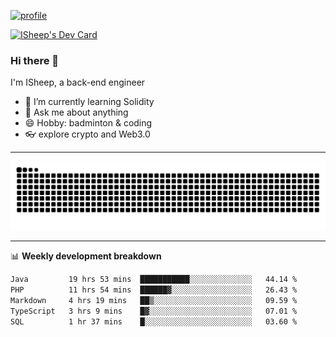 [![profile](https://user-images.githubusercontent.com/54968314/208005045-e4b42f3b-833d-4242-bfcc-e764865553a2.svg)](https://www.calligrapher.ai/)

<a href="https://app.daily.dev/linziyang1106"><img src="https://api.daily.dev/devcards/v2/i4Spwx5Skx5FpTqWcwoit.png?r=kgx&type=wide" width="652" alt="ISheep's Dev Card"/></a>

### Hi there 🐏

I'm ISheep, a back-end engineer

- 🔭 I’m currently learning Solidity
- 💬 Ask me about anything
- 😄 Hobby: badminton & coding
- 👓 explore crypto and Web3.0

-------

![](https://raw.githubusercontent.com/ISheepp/ISheepp/output/github-contribution-grid-snake.svg)

-------

📊 **Weekly development breakdown**
<!--START_SECTION:waka-->

```txt
Java         19 hrs 53 mins  ███████████░░░░░░░░░░░░░░   44.14 %
PHP          11 hrs 54 mins  ██████▓░░░░░░░░░░░░░░░░░░   26.43 %
Markdown     4 hrs 19 mins   ██▒░░░░░░░░░░░░░░░░░░░░░░   09.59 %
TypeScript   3 hrs 9 mins    █▓░░░░░░░░░░░░░░░░░░░░░░░   07.01 %
SQL          1 hr 37 mins    █░░░░░░░░░░░░░░░░░░░░░░░░   03.60 %
```

<!--END_SECTION:waka-->
